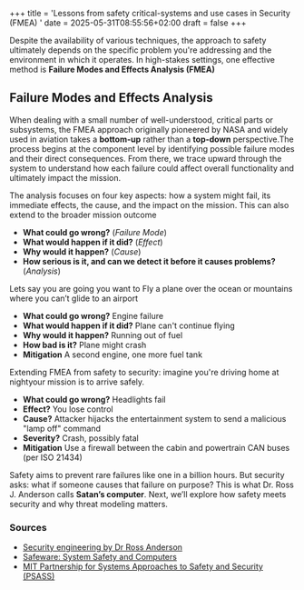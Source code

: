 +++
title = 'Lessons from safety critical-systems and use cases in Security (FMEA) '
date = 2025-05-31T08:55:56+02:00
draft = false
+++

Despite the availability of various techniques, the approach to safety ultimately depends on the specific problem you're addressing and the environment in which it operates. In high-stakes settings, one effective method is **Failure Modes and Effects Analysis (FMEA)**

## Failure Modes and Effects Analysis
When dealing with a small number of well-understood, critical parts or subsystems, the FMEA approach originally pioneered by NASA and widely used in aviation takes a **bottom-up** rather than a **top-down** perspective.The process begins at the component level by identifying possible failure modes and their direct consequences. From there, we trace upward through the system to understand how each failure could affect overall functionality and ultimately impact the mission.

The analysis focuses on four key aspects: how a system might fail, its immediate effects, the cause, and the impact on the mission. This can also extend to the broader mission outcome
- **What could go wrong?** (_Failure Mode_)
- **What would happen if it did?** (_Effect_)
- **Why would it happen?** (_Cause_)
- **How serious is it, and can we detect it before it causes problems?** (*Analysis*)

Lets say you are going you want to Fly a plane over the ocean or mountains where
you can’t glide to an airport
- **What could go wrong?** Engine failure
- **What would happen if it did?** Plane can't continue flying
- **Why would it happen?** Running out of fuel
- **How bad is it?** Plane might crash
- **Mitigation** A second engine, one more fuel tank

Extending FMEA from safety to security: imagine you're driving home at nightyour mission is to arrive safely.
- **What could go wrong?** Headlights fail
- **Effect?** You lose control
- **Cause?** Attacker hijacks the entertainment system to send a malicious "lamp off" command
- **Severity?** Crash, possibly fatal
- **Mitigation** Use a firewall between the cabin and powertrain CAN buses (per ISO 21434)

Safety aims to prevent rare failures like one in a billion hours. But security asks: what if someone causes that failure on purpose? This is what Dr. Ross J. Anderson calls **Satan’s computer**.
Next, we’ll explore how safety meets security and why threat modeling matters.

### Sources
- [Security engineering by Dr Ross Anderson](https://www.cl.cam.ac.uk/archive/rja14/book.html)
- [Safeware: System Safety and Computers](http://sunnyday.mit.edu/book.html)
- [MIT Partnership for Systems Approaches to Safety and Security (PSASS)](https://psas.scripts.mit.edu/home/)